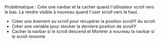 Problématique : Crée une navbar et la cacher quand l'utilisateur scroll vers le bas. La rendre visible à nouveau quand l'user scroll vers le haut.
 - Créer une évement au scroll pour récupérer la position scrollY du scroll. 
 - Créer une variable pour stocker la derniere position de scrollY
 - Cacher la navbar si le scroll descend et Montrer à nouveau la navbar si le scroll remonte


